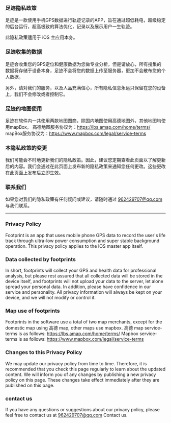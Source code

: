 ### 足迹隐私政策
足迹是一款使用手机GPS数据进行轨迹记录的APP，旨在通过超低耗电，超级稳定的后台运行，超高极致的算法优化，记录以及展示用户一生轨迹。

此隐私政策适用于 iOS 主应用本身。

### 足迹收集的数据

足迹会收集您的GPS定位和健康数据为您做专业分析，但是请放心，所有搜集的数据将存储于设备本身，足迹不会将您的数据上传至服务器，更加不会散布您的个人数据。

另外，请对我们的服务，以及人品充满信心，所有隐私信息永远只保留在您的设备上，我们不会修改或者控制它。

### 足迹的地图使用
足迹在软件内一共使用两款地图图商，除国内地图使用高德地图外，其他地图均使用mapBox。
高德地图服务协议为：https://lbs.amap.com/home/terms/
mapBox服务协议为：https://www.mapbox.com/legal/service-terms

### 本隐私政策的变更

我们可能会不时地更新我们的隐私政策。因此，建议您定期查看此页面以了解更新后的内容。我们会通过在此页面上发布新的隐私政策来通知您任何更改。这些更改在此页面上发布后立即生效。

### 联系我们

如果您对我们的隐私政策有任何疑问或建议，请随时通过 962429707@qq.com 与我们联系。

---

### Privacy Policy
Footprint is an app that uses mobile phone GPS data to record the user's life track through ultra-low power consumption and super stable background operation.
This privacy policy applies to the IOS master app itself.

### Data collected by footprints
In short, footprints will collect your GPS and health data for professional analysis, but please rest assured that all collected data will be stored in the device itself, and footprints will not upload your data to the server, let alone spread your personal data.
In addition, please have confidence in our service and personality. All privacy information will always be kept on your device, and we will not modify or control it.

### Map use of footprints
Footprints in the software use a total of two map merchants, except for the domestic map using 高德 map, other maps use mapbox.
高德 map service-terms is as follows: https://lbs.amap.com/home/terms/
Mapbox service-terms is as follows: https://www.mapbox.com/legal/service-terms

### Changes to this Privacy Policy
We may update our privacy policy from time to time. Therefore, it is recommended that you check this page regularly to learn about the updated content. We will inform you of any changes by publishing a new privacy policy on this page. These changes take effect immediately after they are published on this page.

### contact us

If you have any questions or suggestions about our privacy policy, please feel free to contact us at 962429707@qq.com  Contact us.
